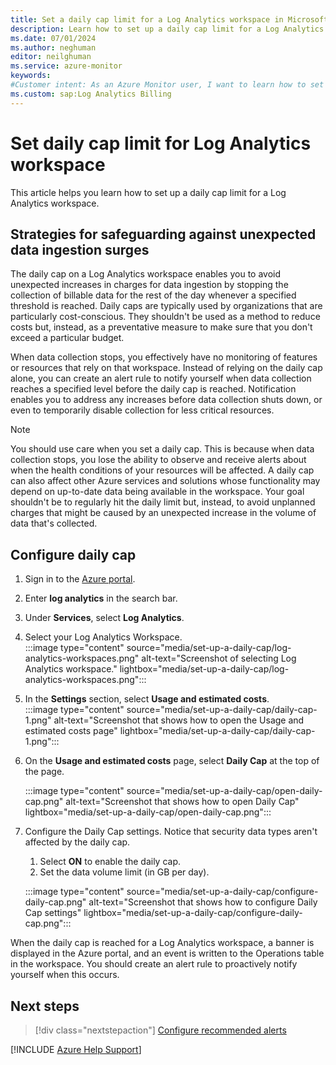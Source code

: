 ```yaml
---
title: Set a daily cap limit for a Log Analytics workspace in Microsoft Azure
description: Learn how to set up a daily cap limit for a Log Analytics workspace to safeguard against unexpected surges in data ingestion and unexpected bill spikes.
ms.date: 07/01/2024
ms.author: neghuman
editor: neilghuman
ms.service: azure-monitor
keywords:
#Customer intent: As an Azure Monitor user, I want to learn how to set up a daily cap limit for my Log Analytics workspace, thereby safeguarding against unexpected surges in data ingestion and unexpected bill spikes.
ms.custom: sap:Log Analytics Billing
---
```

# Set daily cap limit for Log Analytics workspace

This article helps you learn how to set up a daily cap limit for a Log Analytics workspace.

## Strategies for safeguarding against unexpected data ingestion surges

The daily cap on a Log Analytics workspace enables you to avoid unexpected increases in charges for data ingestion by stopping the collection of billable data for the rest of the day whenever a specified threshold is reached. Daily caps are typically used by organizations that are particularly cost-conscious. They shouldn't be used as a method to reduce costs but, instead, as a preventative measure to make sure that you don't exceed a particular budget.

When data collection stops, you effectively have no monitoring of features or resources that rely on that workspace. Instead of relying on the daily cap alone, you can create an alert rule to notify yourself when data collection reaches a specified level before the daily cap is reached. Notification enables you to address any increases before data collection shuts down, or even to temporarily disable collection for less critical resources.

> [!NOTE]
> You should use care when you set a daily cap. This is because when data collection stops, you lose the ability to observe and receive alerts about when the health conditions of your resources will be affected. A daily cap can also affect other Azure services and solutions whose functionality may depend on up-to-date data being available in the workspace. Your goal shouldn't be to regularly hit the daily limit but, instead, to avoid unplanned charges that might be caused by an unexpected increase in the volume of data that's collected.

## Configure daily cap

1. Sign in to the [Azure portal](https://portal.azure.com). 
1. Enter **log analytics** in the search bar.
1. Under **Services**, select **Log Analytics**.
1. Select your Log Analytics Workspace.  
    :::image type="content" source="media/set-up-a-daily-cap/log-analytics-workspaces.png" alt-text="Screenshot of selecting Log Analytics workspace." lightbox="media/set-up-a-daily-cap/log-analytics-workspaces.png":::
1. In the **Settings** section, select **Usage and estimated costs**.  
    :::image type="content" source="media/set-up-a-daily-cap/daily-cap-1.png" alt-text="Screenshot that shows how to open the Usage and estimated costs page"  lightbox="media/set-up-a-daily-cap/daily-cap-1.png":::

1. On the **Usage and estimated costs** page, select **Daily Cap** at the top of the page.

    :::image type="content" source="media/set-up-a-daily-cap/open-daily-cap.png" alt-text="Screenshot that shows how to open Daily Cap" lightbox="media/set-up-a-daily-cap/open-daily-cap.png":::
1. Configure the Daily Cap settings. Notice that security data types aren't affected by the daily cap. 

    1. Select **ON** to enable the daily cap.
    1. Set the data volume limit (in GB per day). 

    :::image type="content" source="media/set-up-a-daily-cap/configure-daily-cap.png" alt-text="Screenshot that shows how to configure Daily Cap settings" lightbox="media/set-up-a-daily-cap/configure-daily-cap.png":::

When the daily cap is reached for a Log Analytics workspace, a banner is displayed in the Azure portal, and an event is written to the Operations table in the workspace. You should create an alert rule to proactively notify yourself when this occurs.

## Next steps

> [!div class="nextstepaction"]
> [Configure recommended alerts](./workspace-recommended-alerts.md)

[!INCLUDE [Azure Help Support](../../../../includes/azure-help-support.md)]
